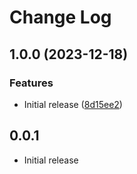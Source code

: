 # Change Log

## 1.0.0 (2023-12-18)


### Features

* Initial release ([8d15ee2](https://github.com/sunggun-yu/vscode-kubemani-diff/commit/8d15ee2fec325fd4353d74d207d6480409262ba2))

## 0.0.1

- Initial release
